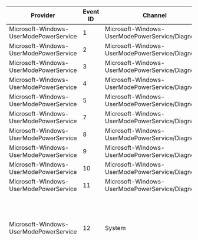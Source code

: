 Provider                                |  Event ID  |  Channel                                            |  Message
----------------------------------------|------------|-----------------------------------------------------|---------------------------------------------------------------------------------------------------------------------
Microsoft-Windows-UserModePowerService  |  1         |  Microsoft-Windows-UserModePowerService/Diagnostic  |
Microsoft-Windows-UserModePowerService  |  2         |  Microsoft-Windows-UserModePowerService/Diagnostic  |
Microsoft-Windows-UserModePowerService  |  3         |  Microsoft-Windows-UserModePowerService/Diagnostic  |
Microsoft-Windows-UserModePowerService  |  4         |  Microsoft-Windows-UserModePowerService/Diagnostic  |
Microsoft-Windows-UserModePowerService  |  5         |  Microsoft-Windows-UserModePowerService/Diagnostic  |
Microsoft-Windows-UserModePowerService  |  7         |  Microsoft-Windows-UserModePowerService/Diagnostic  |
Microsoft-Windows-UserModePowerService  |  8         |  Microsoft-Windows-UserModePowerService/Diagnostic  |
Microsoft-Windows-UserModePowerService  |  9         |  Microsoft-Windows-UserModePowerService/Diagnostic  |
Microsoft-Windows-UserModePowerService  |  10        |  Microsoft-Windows-UserModePowerService/Diagnostic  |
Microsoft-Windows-UserModePowerService  |  11        |  Microsoft-Windows-UserModePowerService/Diagnostic  |
Microsoft-Windows-UserModePowerService  |  12        |  System                                             |  Process {ProcessPath} (process ID:{ProcessPid}) reset policy scheme from {OldSchemeGuid} to {NewSchemeGuid}
Microsoft-Windows-UserModePowerService  |  13        |  Microsoft-Windows-UserModePowerService/Diagnostic  |
Microsoft-Windows-UserModePowerService  |  14        |  Microsoft-Windows-UserModePowerService/Diagnostic  |
Microsoft-Windows-UserModePowerService  |  15        |  Microsoft-Windows-UserModePowerService/Diagnostic  |
Microsoft-Windows-UserModePowerService  |  16        |  Microsoft-Windows-UserModePowerService/Diagnostic  |
Microsoft-Windows-UserModePowerService  |  16        |  Microsoft-Windows-UserModePowerService/Diagnostic  |
Microsoft-Windows-UserModePowerService  |  17        |  Microsoft-Windows-UserModePowerService/Diagnostic  |
Microsoft-Windows-UserModePowerService  |  18        |  Microsoft-Windows-UserModePowerService/Diagnostic  |
Microsoft-Windows-UserModePowerService  |  19        |  Microsoft-Windows-UserModePowerService/Diagnostic  |
Microsoft-Windows-UserModePowerService  |  22        |  System                                             |  Reapply power settings upon completion of the provisioning engine's turn {Turn}
Microsoft-Windows-UserModePowerService  |  23        |  Microsoft-Windows-UserModePowerService/Diagnostic  |
Microsoft-Windows-UserModePowerService  |  24        |  Microsoft-Windows-UserModePowerService/Diagnostic  |
Microsoft-Windows-UserModePowerService  |  25        |  Microsoft-Windows-UserModePowerService/Diagnostic  |
Microsoft-Windows-UserModePowerService  |  26        |  Microsoft-Windows-UserModePowerService/Diagnostic  |
Microsoft-Windows-UserModePowerService  |  27        |  Microsoft-Windows-UserModePowerService/Diagnostic  |
Microsoft-Windows-UserModePowerService  |  28        |  Microsoft-Windows-UserModePowerService/Diagnostic  |
Microsoft-Windows-UserModePowerService  |  28        |  Microsoft-Windows-UserModePowerService/Diagnostic  |
Microsoft-Windows-UserModePowerService  |  29        |  Microsoft-Windows-UserModePowerService/Diagnostic  |
Microsoft-Windows-UserModePowerService  |  29        |  Microsoft-Windows-UserModePowerService/Diagnostic  |
Microsoft-Windows-UserModePowerService  |  30        |  Microsoft-Windows-UserModePowerService/Diagnostic  |
Microsoft-Windows-UserModePowerService  |  31        |  Microsoft-Windows-UserModePowerService/Diagnostic  |
Microsoft-Windows-UserModePowerService  |  32        |  Microsoft-Windows-UserModePowerService/Diagnostic  |
Microsoft-Windows-UserModePowerService  |  33        |  Microsoft-Windows-UserModePowerService/Diagnostic  |
Microsoft-Windows-UserModePowerService  |  34        |  Microsoft-Windows-UserModePowerService/Diagnostic  |
Microsoft-Windows-UserModePowerService  |  35        |  Microsoft-Windows-UserModePowerService/Diagnostic  |
Microsoft-Windows-UserModePowerService  |  36        |  Microsoft-Windows-UserModePowerService/Diagnostic  |
Microsoft-Windows-UserModePowerService  |  37        |  Microsoft-Windows-UserModePowerService/Diagnostic  |
Microsoft-Windows-UserModePowerService  |  38        |  Microsoft-Windows-UserModePowerService/Diagnostic  |
Microsoft-Windows-UserModePowerService  |  39        |  Microsoft-Windows-UserModePowerService/Diagnostic  |
Microsoft-Windows-UserModePowerService  |  40        |  Microsoft-Windows-UserModePowerService/Diagnostic  |
Microsoft-Windows-UserModePowerService  |  41        |  Microsoft-Windows-UserModePowerService/Diagnostic  |
Microsoft-Windows-UserModePowerService  |  42        |  Microsoft-Windows-UserModePowerService/Diagnostic  |
Microsoft-Windows-UserModePowerService  |  43        |  Microsoft-Windows-UserModePowerService/Diagnostic  |
Microsoft-Windows-UserModePowerService  |  44        |  Microsoft-Windows-UserModePowerService/Diagnostic  |
Microsoft-Windows-UserModePowerService  |  44        |  Microsoft-Windows-UserModePowerService/Diagnostic  |
Microsoft-Windows-UserModePowerService  |  44        |  Microsoft-Windows-UserModePowerService/Diagnostic  |
Microsoft-Windows-UserModePowerService  |  45        |  Microsoft-Windows-UserModePowerService/Diagnostic  |
Microsoft-Windows-UserModePowerService  |  45        |  Microsoft-Windows-UserModePowerService/Diagnostic  |
Microsoft-Windows-UserModePowerService  |  45        |  Microsoft-Windows-UserModePowerService/Diagnostic  |
Microsoft-Windows-UserModePowerService  |  46        |  Microsoft-Windows-UserModePowerService/Diagnostic  |
Microsoft-Windows-UserModePowerService  |  47        |  Microsoft-Windows-UserModePowerService/Diagnostic  |
Microsoft-Windows-UserModePowerService  |  48        |  Microsoft-Windows-UserModePowerService/Diagnostic  |
Microsoft-Windows-UserModePowerService  |  49        |  Microsoft-Windows-UserModePowerService/Diagnostic  |
Microsoft-Windows-UserModePowerService  |  50        |  Microsoft-Windows-UserModePowerService/Diagnostic  |
Microsoft-Windows-UserModePowerService  |  50        |  Microsoft-Windows-UserModePowerService/Diagnostic  |
Microsoft-Windows-UserModePowerService  |  51        |  System                                             |  Process {ProcessPath} (process ID:{ProcessPid}) reset overlay policy scheme from {OldSchemeGuid} to {NewSchemeGuid}
Microsoft-Windows-UserModePowerService  |  52        |  Microsoft-Windows-UserModePowerService/Diagnostic  |
Microsoft-Windows-UserModePowerService  |  53        |  Microsoft-Windows-UserModePowerService/Diagnostic  |
Microsoft-Windows-UserModePowerService  |  54        |  Microsoft-Windows-UserModePowerService/Diagnostic  |
Microsoft-Windows-UserModePowerService  |  55        |  Microsoft-Windows-UserModePowerService/Diagnostic  |
Microsoft-Windows-UserModePowerService  |  56        |  Microsoft-Windows-UserModePowerService/Diagnostic  |
Microsoft-Windows-UserModePowerService  |  57        |  Microsoft-Windows-UserModePowerService/Diagnostic  |
Microsoft-Windows-UserModePowerService  |  58        |  Microsoft-Windows-UserModePowerService/Diagnostic  |